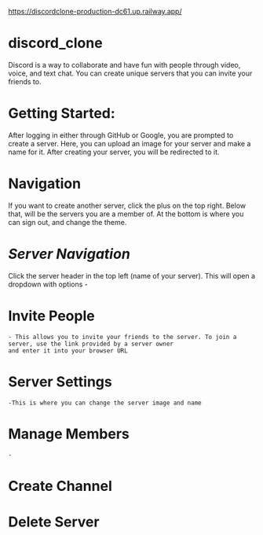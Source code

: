https://discordclone-production-dc61.up.railway.app/

# discord_clone

Discord is a way to collaborate and have fun with people through video, voice, and text chat. You can create unique servers that you can invite your friends to.

# Getting Started:

After logging in either through GitHub or Google, you are prompted to create a server. Here, you can upload an image for your server and make a name for it. After creating your server, you will be redirected to it.

# Navigation

If you want to create another server, click the plus on the top right. Below that, will be the servers you are a member of. At the bottom is where you can sign out, and change the theme.

# ***Server Navigation***

Click the server header in the top left (name of your server). This will open a dropdown with options -
# Invite People
    - This allows you to invite your friends to the server. To join a server, use the link provided by a server owner 
    and enter it into your browser URL
# Server Settings
    -This is where you can change the server image and name
# Manage Members
    - 
# Create Channel
# Delete Server 
